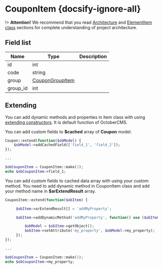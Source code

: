 # CouponItem {docsify-ignore-all}

!> **Attention!**  We recommend that you read [Architecture](home.md#architecture) and [ElementItem class](item-class/item-class.md) sections for complete understanding of  project architecture.

## Field list

|  Name | Type | Description |
|-------|------|--------|
|id|int|
|code|string|
|group|[CouponGroupItem](modules/coupon-group/item/item.md)|
|group_id|int|

## Extending

You can add dynamic methods and properties in item class with using [extending constructors](http://octobercms.com/docs/services/behaviors#constructor-extension).
It is default function of OctoberCMS.

You can add custom fields to **$cached** array of **Coupon** model.
```php
Coupon::extend(function($obModel) {
    $obModel->addCachedField(['field_1', 'field_2']);
});

...

$obCouponItem = CouponItem::make(1);
echo $obCouponItem->field_1;
```

You can add custom fields to cached data array with using your custom method.
You need to add dynamic method in CouponItem class and add your method name in **$arExtendResult** array.
```php
CouponItem::extend(function($obItem) {

     $obItem->arExtendResult[] = 'addMyProperty';

     $obItem->addDynamicMethod('addMyProperty', function() use ($obItem) {

         $obModel = $obItem->getObject();
         $obItem->setAttribute('my_property', $obModel->my_property);
     });
});

...

$obCouponItem = CouponItem::make(1);
echo $obCouponItem->my_property;
```
